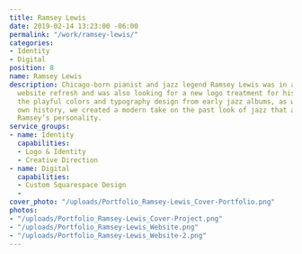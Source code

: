 ```yaml
---
title: Ramsey Lewis
date: 2019-02-14 13:23:00 -06:00
permalink: "/work/ramsey-lewis/"
categories:
- Identity
- Digital
position: 8
name: Ramsey Lewis
description: Chicago-born pianist and jazz legend Ramsey Lewis was in a need of a
  website refresh and was also looking for a new logo treatment for his name. Referencing
  the playful colors and typography design from early jazz albums, as well as Ramsey’s
  own history, we created a modern take on the past look of jazz that also reflects
  Ramsey’s personality.
service_groups:
- name: Identity
  capabilities:
  - Logo & Identity
  - Creative Direction
- name: Digital
  capabilities:
  - Custom Squarespace Design
  - 
cover_photo: "/uploads/Portfolio_Ramsey-Lewis_Cover-Portfolio.png"
photos:
- "/uploads/Portfolio_Ramsey-Lewis_Cover-Project.png"
- "/uploads/Portfolio_Ramsey-Lewis_Website.png"
- "/uploads/Portfolio_Ramsey-Lewis_Website-2.png"
---
```


